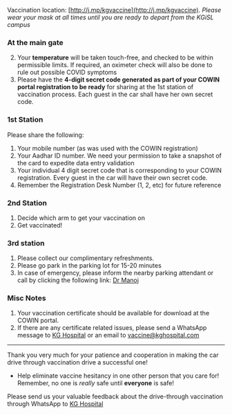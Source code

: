 <!-- title: Short Instructions for FLO Drive -->

Vaccination location: [http://j.mp/kgvaccine](http://j.mp/kgvaccine). 
_Please wear your mask at all times until you are ready to depart from the KGiSL campus_

### At the main gate
2. Your **temperature** will be taken touch-free, and checked to be within permissible limits. If required, an oximeter check will also be done to rule out possible COVID symptoms 
3. Please have the **4-digit secret code generated as part of your COWIN portal registration to be ready** for sharing at the 1st station of vaccination process. Each guest in the car shall have her own secret code. 

### 1st Station
Please share the following: 
1. Your mobile number (as was used with the COWIN registration) 
2. Your Aadhar ID number. We need your permission to take a snapshot of the card to expedite data entry validation
3. Your individual 4 digit secret code that is corresponding to your COWIN registration. Every guest in the car will have their own secret code. 
4. Remember the Registration Desk Number (1, 2, etc) for future reference

### 2nd Station  
1. Decide which arm to get your vaccination on
2. Get vaccinated! 

### 3rd station 
1. Please collect our complimentary refreshments. 
2. Please go park in the parking lot for 15-20 minutes
3. In case of emergency, please inform the nearby parking attendant or call by clicking the following link:  <a href="tel:+91-96004-39512">Dr Manoj</a>

### Misc Notes
1. Your vaccination certificate should be available for download at the COWIN portal. 
2. If there are any certificate related issues, please send a WhatsApp message to [KG Hospital](https://api.whatsapp.com/send?phone=919626196262&text=Have%20not%20received%20my%20vaccine%20certificate%20My%20DESK%20number%20is%20) or an email to <a email="vaccine@kghospital.com">vaccine@kghospital.com</a>

---

Thank you very much for your patience and cooperation in making the  car drive through vaccination drive a successful one!  
  - Help eliminate vaccine hesitancy in one other person that you care for! Remember, no one is *really* safe until **everyone** is safe! 

Please send us your valuable feedback about the drive-through vaccination through WhatsApp to [KG Hospital](https://api.whatsapp.com/send?phone=919626196262")

